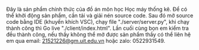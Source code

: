 
Đây là sản phẩm chính thức của đồ án môn học Học máy thống kê.
Để có thể khởi động sản phẩm, cần tải và giải nén source code. Sau đó mở source code bằng IDE (khuyến khích VSC), chạy file "./server/server.py", khi chạy thành công thì Go live "./client/index.html".
Lần cuối cùng bọn em kiểm tra đều thành công, nếu thầy không thể mở được sản phẩm thầy có thể liên hệ em qua email: 21521226@gm.uit.edu.vn hoặc zalo: 0522931549.
